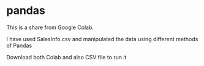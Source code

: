 # pandas
This is a share from Google Colab.

I have used SalesInfo.csv and manipulated the data using different methods of Pandas

Download both Colab and also CSV file to run it
